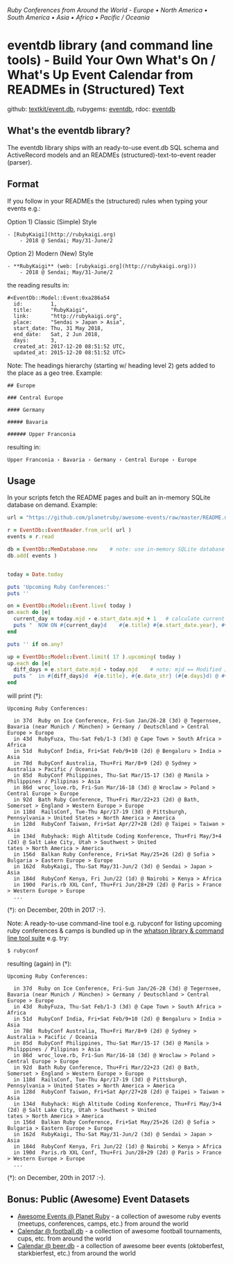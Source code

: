
_Ruby Conferences from Around the World - Europe • North America • South America • Asia • Africa • Pacific / Oceania_

# eventdb library (and command line tools) - Build Your Own What's On / What's Up Event Calendar from READMEs in (Structured) Text

github: [textkit/event.db](https://github.com/textkit/event.db),
rubygems: [eventdb](https://rubygems.org/gems/eventdb),
rdoc: [eventdb](http://rubydoc.info/gems/eventdb)



## What's the eventdb library?

The eventdb library ships with an ready-to-use event.db SQL schema
and ActiveRecord models and an READMEs (structured)-text-to-event reader (parser).

## Format

If you follow in your READMEs the (structured) rules when typing your events e.g.:

Option 1) Classic (Simple) Style

```
- [RubyKaigi](http://rubykaigi.org)
    - 2018 @ Sendai; May/31-June/2
```

Option 2) Modern (New) Style

```
- **RubyKaigi** (web: [rubykaigi.org](http://rubykaigi.org)))
    - 2018 @ Sendai; May/31-June/2
```

the reading results in:

```
#<EventDb::Model::Event:0xa286a54
  id:         1,
  title:      "RubyKaigi",
  link:       "http://rubykaigi.org",
  place:      "Sendai > Japan > Asia",
  start_date: Thu, 31 May 2018,
  end_date:   Sat, 2 Jun 2018,
  days:       3,
  created_at: 2017-12-20 08:51:52 UTC,
  updated_at: 2015-12-20 08:51:52 UTC>
```

Note: The headings hierarchy (starting w/ heading level 2) gets added to the place as a
geo tree. Example:

```
## Europe

### Central Europe

#### Germany

##### Bavaria

###### Upper Franconia
```

resulting in:

```
Upper Franconia › Bavaria › Germany › Central Europe › Europe
```



## Usage

In your scripts fetch the README pages and built an in-memory SQLite database on demand.
Example:

``` ruby
url = "https://github.com/planetruby/awesome-events/raw/master/README.md"

r = EventDb::EventReader.from_url( url )
events = r.read

db = EventDb::MemDatabase.new    # note: use in-memory SQLite database
db.add( events )


today = Date.today

puts 'Upcoming Ruby Conferences:'
puts ''

on = EventDb::Model::Event.live( today )
on.each do |e|
  current_day = today.mjd - e.start_date.mjd + 1   # calculate current event day (1,2,3,etc.)
  puts "  NOW ON #{current_day}d    #{e.title} #{e.start_date.year}, #{e.date_str} (#{e.days}d) @ #{e.place}"
end

puts '' if on.any?

up = EventDb::Model::Event.limit( 17 ).upcoming( today )
up.each do |e|
  diff_days = e.start_date.mjd - today.mjd    # note: mjd == Modified Julian Day Number
  puts "  in #{diff_days}d  #{e.title}, #{e.date_str} (#{e.days}d) @ #{e.place}"
end
```

will print (†):

```
Upcoming Ruby Conferences:

  in 37d  Ruby on Ice Conference, Fri-Sun Jan/26-28 (3d) @ Tegernsee, Bavaria (near Munich / München) > Germany / Deutschland > Central Europe > Europe
  in 43d  RubyFuza, Thu-Sat Feb/1-3 (3d) @ Cape Town > South Africa > Africa
  in 51d  RubyConf India, Fri+Sat Feb/9+10 (2d) @ Bengaluru > India > Asia
  in 78d  RubyConf Australia, Thu+Fri Mar/8+9 (2d) @ Sydney > Australia > Pacific / Oceania
  in 85d  RubyConf Philippines, Thu-Sat Mar/15-17 (3d) @ Manila > Philippines / Pilipinas > Asia
  in 86d  wroc_love.rb, Fri-Sun Mar/16-18 (3d) @ Wroclaw > Poland > Central Europe > Europe
  in 92d  Bath Ruby Conference, Thu+Fri Mar/22+23 (2d) @ Bath, Somerset > England > Western Europe > Europe
  in 118d  RailsConf, Tue-Thu Apr/17-19 (3d) @ Pittsburgh, Pennsylvania > United States > North America > America
  in 128d  RubyConf Taiwan, Fri+Sat Apr/27+28 (2d) @ Taipei > Taiwan > Asia
  in 134d  Rubyhack: High Altitude Coding Konference, Thu+Fri May/3+4 (2d) @ Salt Lake City, Utah > Southwest > United
tates > North America > America
  in 156d  Balkan Ruby Conference, Fri+Sat May/25+26 (2d) @ Sofia > Bulgaria > Eastern Europe > Europe
  in 162d  RubyKaigi, Thu-Sat May/31-Jun/2 (3d) @ Sendai > Japan > Asia
  in 184d  RubyConf Kenya, Fri Jun/22 (1d) @ Nairobi > Kenya > Africa
  in 190d  Paris.rb XXL Conf, Thu+Fri Jun/28+29 (2d) @ Paris > France > Western Europe > Europe
  ...
```

(†): on December, 20th in 2017 :-).

Note: A ready-to-use command-line tool e.g. rubyconf
for listing upcoming ruby conferences & camps
is bundled up in the [whatson library & command line tool suite](https://github.com/textkit/whatson)
e.g. try:

```
$ rubyconf
```

resulting (again) in (†):

```
Upcoming Ruby Conferences:

  in 37d  Ruby on Ice Conference, Fri-Sun Jan/26-28 (3d) @ Tegernsee, Bavaria (near Munich / München) > Germany / Deutschland > Central Europe > Europe
  in 43d  RubyFuza, Thu-Sat Feb/1-3 (3d) @ Cape Town > South Africa > Africa
  in 51d  RubyConf India, Fri+Sat Feb/9+10 (2d) @ Bengaluru > India > Asia
  in 78d  RubyConf Australia, Thu+Fri Mar/8+9 (2d) @ Sydney > Australia > Pacific / Oceania
  in 85d  RubyConf Philippines, Thu-Sat Mar/15-17 (3d) @ Manila > Philippines / Pilipinas > Asia
  in 86d  wroc_love.rb, Fri-Sun Mar/16-18 (3d) @ Wroclaw > Poland > Central Europe > Europe
  in 92d  Bath Ruby Conference, Thu+Fri Mar/22+23 (2d) @ Bath, Somerset > England > Western Europe > Europe
  in 118d  RailsConf, Tue-Thu Apr/17-19 (3d) @ Pittsburgh, Pennsylvania > United States > North America > America
  in 128d  RubyConf Taiwan, Fri+Sat Apr/27+28 (2d) @ Taipei > Taiwan > Asia
  in 134d  Rubyhack: High Altitude Coding Konference, Thu+Fri May/3+4 (2d) @ Salt Lake City, Utah > Southwest > United
tates > North America > America
  in 156d  Balkan Ruby Conference, Fri+Sat May/25+26 (2d) @ Sofia > Bulgaria > Eastern Europe > Europe
  in 162d  RubyKaigi, Thu-Sat May/31-Jun/2 (3d) @ Sendai > Japan > Asia
  in 184d  RubyConf Kenya, Fri Jun/22 (1d) @ Nairobi > Kenya > Africa
  in 190d  Paris.rb XXL Conf, Thu+Fri Jun/28+29 (2d) @ Paris > France > Western Europe > Europe
  ...
```

(†): on December, 20th in 2017 :-).



## Bonus: Public (Awesome) Event Datasets

- [Awesome Events @ Planet Ruby](https://github.com/planetruby/awesome-events) - a collection of awesome ruby events (meetups, conferences, camps, etc.) from around the world
- [Calendar @ football.db](https://github.com/openfootball/calendar) - a collection of awesome football tournaments, cups, etc. from around the world
- [Calendar @ beer.db](https://github.com/openbeer/calendar) - a collection of awesome beer events (oktoberfest, starkbierfest, etc.) from around the world
